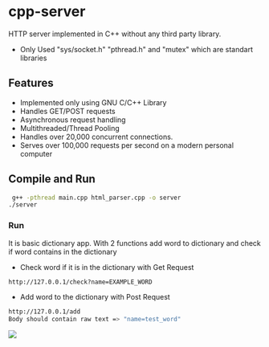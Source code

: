 # cpp-server

HTTP server implemented in C++ without any third party library.

* Only Used "sys/socket.h" "pthread.h" and "mutex" which are standart libraries 

## Features

* Implemented only using GNU C/C++ Library
* Handles GET/POST requests
* Asynchronous request handling
* Multithreaded/Thread Pooling
* Handles over 20,000 concurrent connections.
* Serves over 100,000 requests per second on a modern personal computer

## Compile and Run
```sh
 g++ -pthread main.cpp html_parser.cpp -o server
./server
```
### Run
It is basic dictionary app. With 2 functions add word to dictionary and check if word contains in the dictionary

* Check word if it is in the dictionary  with Get Request 
```sh
http://127.0.0.1/check?name=EXAMPLE_WORD
```
* Add word to the dictionary with Post Request 
```sh
http://127.0.0.1/add
Body should contain raw text => "name=test_word"
```

![](https://i.imgur.com/9H5LdpH.png)





